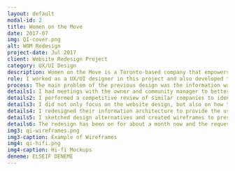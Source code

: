 ```yaml
---
layout: default
modal-id: 2
title: Women on the Move
date: 2017-07
img: QI-cover.png
alt: WOM Redesign
project-date: Jul 2017
client: Website Redesign Project
category: UX/UI Design
description: Women on the Move is a Toronto-based company that empowers women entrepreneurs by providing a shared office and sales advisory program. They  were not happy with their website design because it did not deliver the message effectively. I have worked for them to redesign the entire website. 
role: I worked as a UX/UI designer in this project and also developed the website on Wordpress. I directly worked with the owner to understand the business needs of the project as well as conducted user research with the participants of the workshops that Women on the Move hosted to get insights into the user expectetions and their perceptions of the company.  
process: The main problem of the previous design was the information was not presented in a structured way so that it was difficult to understand what their mission is and what kind of services they provide. 
details1: I had meetings with the owner and community manager to better understand their purpose in business and their concerns about the existing site. I also talked to their clients at their events to see how well-informed they are about the company. Most of the participants heard about WOM events via Eventbrite and even the ones that visited the website did not have a clear idea about how they can be a part of WOM and benefit from the services they provide. They stated that the existing site looked outdated and they did not know about the details of "Moving to a Million" program which generated the main revenue stream. 
details2: I performed a competitive review of similar companies to identify the uniqueness of WOM. I realized that they are one of a few companies in Toronto that focuses on women entrepreneurs and they don't only provide a co-working space but also help them empower their businesses either by providing free business workshops or by one-on-one sales advisory program. 
details3: I did not only focus on the website design, but also on how they improve their business at WOM. I learned that WOM does not offer day-pass for the co-working space while most of their competitors do. From the user interviews I conducted during the workshops, I knew that some women entrepreneurs were undecided about committing for a monthly membership of the co-working space. Therefore I proposed that they may also offer a day-pass for the ones who wants to experience the co-working environment before becoming a committed member. (WOM agreed with me on this proposition :) ) Moreover, I realized that their visibility on social media is almost non-existing. I suggested them to create unique hashtags for each event they host and ask their participants to post on social media to let their social network know about WOM and its services. They are working on this. 
details4: I redesigned their information architecture to provide the users with easy-to-understand structure of services. Each service of WOM has its own section with clear descriptions as well as the testimonials that belong to each service. 
details5: I sketched design alternatives and created wireframes to present to the owner and community manager. We reviewed each page and section together and agreed on them before started building it in Wordpress. 
details6: The redesign has been on for about a month now and the requests they get from the website directly to make an appointment to learn more about the services and to visit the coworking space has been increased 300% in this short period of time. 
img3: qi-wireframes.png
img3-caption: Example of Wireframes
img4: qi-hifi.png
img4-caption: Hi-fi Mockups
deneme: ELSEIF DENEME
---
```

